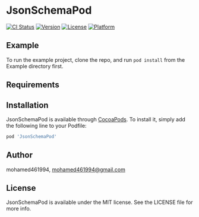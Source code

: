 # JsonSchemaPod

[![CI Status](https://img.shields.io/travis/mohamed461994/JsonSchemaPod.svg?style=flat)](https://travis-ci.org/mohamed461994/JsonSchemaPod)
[![Version](https://img.shields.io/cocoapods/v/JsonSchemaPod.svg?style=flat)](https://cocoapods.org/pods/JsonSchemaPod)
[![License](https://img.shields.io/cocoapods/l/JsonSchemaPod.svg?style=flat)](https://cocoapods.org/pods/JsonSchemaPod)
[![Platform](https://img.shields.io/cocoapods/p/JsonSchemaPod.svg?style=flat)](https://cocoapods.org/pods/JsonSchemaPod)

## Example

To run the example project, clone the repo, and run `pod install` from the Example directory first.

## Requirements

## Installation

JsonSchemaPod is available through [CocoaPods](https://cocoapods.org). To install
it, simply add the following line to your Podfile:

```ruby
pod 'JsonSchemaPod'
```

## Author

mohamed461994, mohamed461994@gmail.com

## License

JsonSchemaPod is available under the MIT license. See the LICENSE file for more info.
